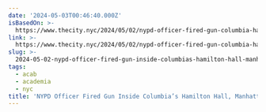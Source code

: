```yaml
---
date: '2024-05-03T00:46:40.000Z'
isBasedOn: >-
  https://www.thecity.nyc/2024/05/02/nypd-officer-fired-gun-columbia-hamilton-hall-raid/
link: >-
  https://www.thecity.nyc/2024/05/02/nypd-officer-fired-gun-columbia-hamilton-hall-raid/
slug: >-
  2024-05-02-nypd-officer-fired-gun-inside-columbias-hamilton-hall-manhattan-das-offi
tags:
  - acab
  - academia
  - nyc
title: 'NYPD Officer Fired Gun Inside Columbia’s Hamilton Hall, Manhattan DA''s Offi'
---
```


